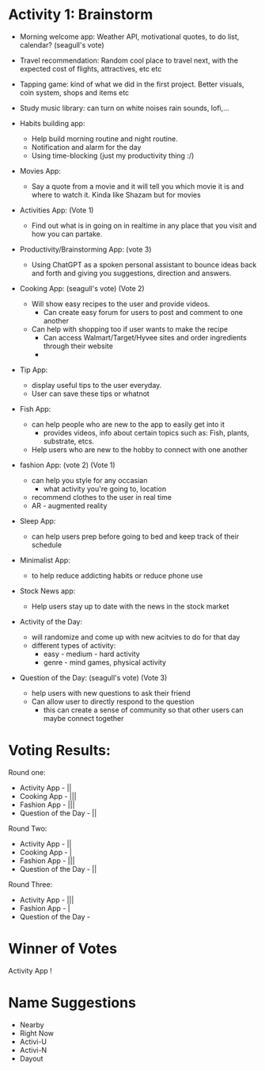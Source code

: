 # Activity 1: Brainstorm 

* Morning welcome app: Weather API, motivational quotes, to do list, calendar? (seagull's vote)
* Travel recommendation: Random cool place to travel next, with the expected cost of flights, attractives, etc etc
* Tapping game: kind of what we did in the first project. Better visuals, coin system, shops and items etc
* Study music library: can turn on white noises rain sounds, lofi,...
* Habits building app:
    * Help build morning routine and night routine.
    * Notification and alarm for the day
    * Using time-blocking (just my productivity thing :/)
    
* Movies App:
    - Say a quote from a movie and it will tell you which movie it is and where to watch it. Kinda like Shazam but for movies

* Activities App: (Vote 1)
    - Find out what is in going on in realtime in any place that you visit and how you can partake. 

* Productivity/Brainstorming App: (vote 3)
     - Using ChatGPT as a spoken personal assistant to bounce ideas back and forth and giving you suggestions, direction and answers. 




* Cooking App: (seagull's vote) (Vote 2)
    * Will show easy recipes to the user and provide videos. 
        * Can create easy forum for users to post and comment to one another
    * Can help with shopping too if user wants to make the recipe
        * Can access Walmart/Target/Hyvee sites and order ingredients through their website
        * 
* Tip App:
    * display useful tips to the user everyday. 
    * User can save these tips or whatnot
* Fish App:
    * can help people who are new to the app to easily get into it
        * provides videos, info about certain topics such as: Fish, plants, substrate, etcs.
    * Help users who are new to the hobby to connect with one another
* fashion App: (vote 2) (Vote 1)
    * can help you style for any occasian 
        * what activity you're going to,  location
    * recommend clothes to the user in real time 
    * AR - augmented reality

* Sleep App:
    * can help users prep before going to bed and keep track of their schedule

* Minimalist App:
    * to help reduce addicting habits or reduce phone use 
* Stock News app:
    * Help users stay up to date with the news in the stock market

* Activity of the Day:
    * will randomize and come up with new acitvies to do for that day
    * different types of activity:
        * easy - medium - hard activity
        *  genre - mind games, physical activity
* Question of the Day: (seagull's vote) (Vote 3)
    * help users with new  questions to ask their friend 
    * Can allow user to directly respond to the question 
        * this can create a sense of community so that other users can maybe connect together


# Voting Results:
Round one:
* Activity App - ||
* Cooking App - |||
* Fashion App - |||
* Question of the Day - ||

Round Two: 
* Activity App - ||
* Cooking App - |
* Fashion App - |||
* Question of the Day - ||

Round Three:
* Activity App - |||
* Fashion App - |
* Question of the Day - 


# Winner of Votes
Activity App !


# Name Suggestions
* Nearby
* Right Now
* Activi-U
* Activi-N
* Dayout